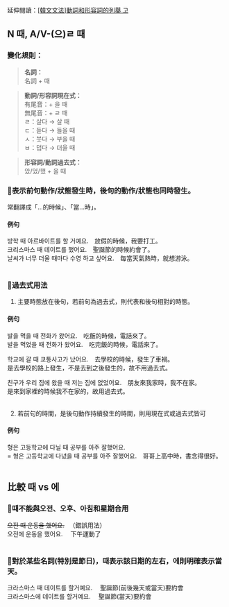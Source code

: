 <span class="small">延伸閱讀：<a href="/blog/post/9">[韓文文法]動詞和形容詞的列舉 고</a></span>

## N 때, A/V-(으)ㄹ 때

### 變化規則：
> **名詞：**<br>
> 名詞 + 때<br>

> **動詞/形容詞現在式：**<br>
> 有尾音：+ 을 때<br>
> 無尾音：+ ㄹ 때<br>
> ㄹ：살다 → 살 때<br>
> ㄷ：듣다 → 들을 때<br>
> ㅅ：붓다 → 부을 때<br>
> ㅂ：덥다 → 더울 때<br>

> **形容詞/動詞過去式：**<br>
> 았/었/했 + 을 때<br>


### 📌表示前句動作/狀態發生時，後句的動作/狀態也同時發生。
常翻譯成「...的時候」、「當...時」。<br>

#### 例句
방학 <font class="highlight">때</font> 아르바이트를 할 거예요.　放假的時候，我要打工。<br>
크리스마스 <font class="highlight">때</font> 데이트를 했어요.　聖誕節的時候約會了。<br>
날씨가 너무 더<font class="highlight">울 때</font>마다 수영 하고 싶어요.　每當天氣熱時，就想游泳。<br><br>


### 📌過去式用法
1. 主要時態放在後句，若前句為過去式，則代表和後句相對的時態。

#### 例句
발을 먹<font class="highlight">을 때</font> 전화가 왔어요.　吃飯的時候，電話來了。<br>
발을 먹<font class="highlight">었을 때</font> 전화가 왔어요.　吃完飯的時候，電話來了。<br>

학교에 <font class="highlight">갈 때</font> 쿄통사고가 났어요.　去學校的時候，發生了車禍。<br>
是去學校的路上發生，不是去到之後發生的，故不用過去式。

친구가 우리 집에 <font class="highlight">왔을 때</font> 저는 집에 없었어요.　朋友來我家時，我不在家。<br>
是來到家裡的時候我不在家的，故用過去式。<br><br>

2. 若前句的時間，是後句動作持續發生的時間，則用現在式或過去式皆可

#### 例句
형은 고등학교에 다<font class="highlight">닐 때</font> 공부를 아주 잘했어요.<br>
= 형은 고등학교에 다<font class="highlight">녔을 때</font> 공부를 아주 잘했어요.　哥哥上高中時，書念得很好。<br><br>



## 比較 때 vs 에

### 📌때不能與오전、오후、아침和星期合用

~~오전 <font class="highlight">때</font> 운동을 했어요.~~ 　（錯誤用法）<br>
오전<font class="highlight">에</font> 운동을 했어요. 　下午運動了<br><br>


### 📌對於某些名詞(特別是節日)，때表示該日期的左右，에則明確表示當天。

크라스마스 <font class="highlight">때</font> 데이트를 할거예요. 　聖誕節(前後幾天或當天)要約會<br>
크라스마스<font class="highlight">에</font> 데이트를 할거예요. 　聖誕節(當天)要約會<br>
